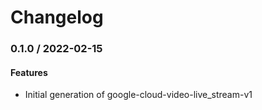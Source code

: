 # Changelog

### 0.1.0 / 2022-02-15

#### Features

* Initial generation of google-cloud-video-live_stream-v1
